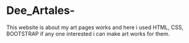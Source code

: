 # Dee_Artales-
This website is about my art pages works and here i used HTML, CSS, BOOTSTRAP if any one interested i can make art works for them. 
